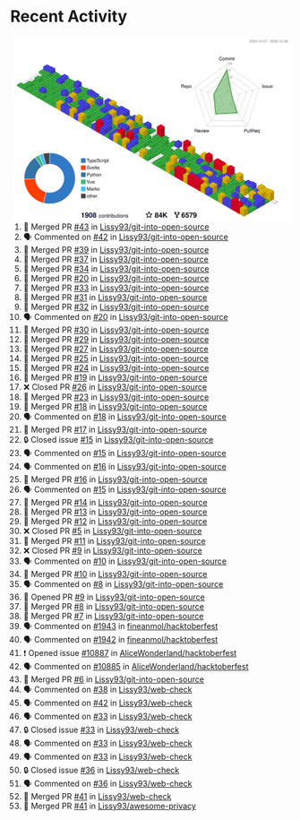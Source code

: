 # Recent Activity

<!-- Summary card -->
<a href="https://github.com/Lissy93/Lissy93/blob/master/METRICS.md">
  <img
    align="right"
    width="500"
    alt="Profile data, generated with yoshi389111/github-profile-3d-contrib"
    src="https://raw.githubusercontent.com/Lissy93/Lissy93/master/profile-3d-contrib/profile-gitblock.svg"
  />
</a>

<!--START_SECTION:activity-->
1. 🎉 Merged PR [#43](https://github.com/Lissy93/git-into-open-source/pull/43) in [Lissy93/git-into-open-source](https://github.com/Lissy93/git-into-open-source)
2. 🗣 Commented on [#42](https://github.com/Lissy93/git-into-open-source/issues/42) in [Lissy93/git-into-open-source](https://github.com/Lissy93/git-into-open-source)
3. 🎉 Merged PR [#39](https://github.com/Lissy93/git-into-open-source/pull/39) in [Lissy93/git-into-open-source](https://github.com/Lissy93/git-into-open-source)
4. 🎉 Merged PR [#37](https://github.com/Lissy93/git-into-open-source/pull/37) in [Lissy93/git-into-open-source](https://github.com/Lissy93/git-into-open-source)
5. 🎉 Merged PR [#34](https://github.com/Lissy93/git-into-open-source/pull/34) in [Lissy93/git-into-open-source](https://github.com/Lissy93/git-into-open-source)
6. 🎉 Merged PR [#20](https://github.com/Lissy93/git-into-open-source/pull/20) in [Lissy93/git-into-open-source](https://github.com/Lissy93/git-into-open-source)
7. 🎉 Merged PR [#33](https://github.com/Lissy93/git-into-open-source/pull/33) in [Lissy93/git-into-open-source](https://github.com/Lissy93/git-into-open-source)
8. 🎉 Merged PR [#31](https://github.com/Lissy93/git-into-open-source/pull/31) in [Lissy93/git-into-open-source](https://github.com/Lissy93/git-into-open-source)
9. 🎉 Merged PR [#32](https://github.com/Lissy93/git-into-open-source/pull/32) in [Lissy93/git-into-open-source](https://github.com/Lissy93/git-into-open-source)
10. 🗣 Commented on [#20](https://github.com/Lissy93/git-into-open-source/issues/20) in [Lissy93/git-into-open-source](https://github.com/Lissy93/git-into-open-source)
11. 🎉 Merged PR [#30](https://github.com/Lissy93/git-into-open-source/pull/30) in [Lissy93/git-into-open-source](https://github.com/Lissy93/git-into-open-source)
12. 🎉 Merged PR [#29](https://github.com/Lissy93/git-into-open-source/pull/29) in [Lissy93/git-into-open-source](https://github.com/Lissy93/git-into-open-source)
13. 🎉 Merged PR [#27](https://github.com/Lissy93/git-into-open-source/pull/27) in [Lissy93/git-into-open-source](https://github.com/Lissy93/git-into-open-source)
14. 🎉 Merged PR [#25](https://github.com/Lissy93/git-into-open-source/pull/25) in [Lissy93/git-into-open-source](https://github.com/Lissy93/git-into-open-source)
15. 🎉 Merged PR [#24](https://github.com/Lissy93/git-into-open-source/pull/24) in [Lissy93/git-into-open-source](https://github.com/Lissy93/git-into-open-source)
16. 🎉 Merged PR [#19](https://github.com/Lissy93/git-into-open-source/pull/19) in [Lissy93/git-into-open-source](https://github.com/Lissy93/git-into-open-source)
17. ❌ Closed PR [#26](https://github.com/Lissy93/git-into-open-source/pull/26) in [Lissy93/git-into-open-source](https://github.com/Lissy93/git-into-open-source)
18. 🎉 Merged PR [#23](https://github.com/Lissy93/git-into-open-source/pull/23) in [Lissy93/git-into-open-source](https://github.com/Lissy93/git-into-open-source)
19. 🎉 Merged PR [#18](https://github.com/Lissy93/git-into-open-source/pull/18) in [Lissy93/git-into-open-source](https://github.com/Lissy93/git-into-open-source)
20. 🗣 Commented on [#18](https://github.com/Lissy93/git-into-open-source/issues/18) in [Lissy93/git-into-open-source](https://github.com/Lissy93/git-into-open-source)
21. 🎉 Merged PR [#17](https://github.com/Lissy93/git-into-open-source/pull/17) in [Lissy93/git-into-open-source](https://github.com/Lissy93/git-into-open-source)
22. 🔒 Closed issue [#15](https://github.com/Lissy93/git-into-open-source/issues/15) in [Lissy93/git-into-open-source](https://github.com/Lissy93/git-into-open-source)
23. 🗣 Commented on [#15](https://github.com/Lissy93/git-into-open-source/issues/15) in [Lissy93/git-into-open-source](https://github.com/Lissy93/git-into-open-source)
24. 🗣 Commented on [#16](https://github.com/Lissy93/git-into-open-source/issues/16) in [Lissy93/git-into-open-source](https://github.com/Lissy93/git-into-open-source)
25. 🎉 Merged PR [#16](https://github.com/Lissy93/git-into-open-source/pull/16) in [Lissy93/git-into-open-source](https://github.com/Lissy93/git-into-open-source)
26. 🗣 Commented on [#15](https://github.com/Lissy93/git-into-open-source/issues/15) in [Lissy93/git-into-open-source](https://github.com/Lissy93/git-into-open-source)
27. 🎉 Merged PR [#14](https://github.com/Lissy93/git-into-open-source/pull/14) in [Lissy93/git-into-open-source](https://github.com/Lissy93/git-into-open-source)
28. 🎉 Merged PR [#13](https://github.com/Lissy93/git-into-open-source/pull/13) in [Lissy93/git-into-open-source](https://github.com/Lissy93/git-into-open-source)
29. 🎉 Merged PR [#12](https://github.com/Lissy93/git-into-open-source/pull/12) in [Lissy93/git-into-open-source](https://github.com/Lissy93/git-into-open-source)
30. ❌ Closed PR [#5](https://github.com/Lissy93/git-into-open-source/pull/5) in [Lissy93/git-into-open-source](https://github.com/Lissy93/git-into-open-source)
31. 🎉 Merged PR [#11](https://github.com/Lissy93/git-into-open-source/pull/11) in [Lissy93/git-into-open-source](https://github.com/Lissy93/git-into-open-source)
32. ❌ Closed PR [#9](https://github.com/Lissy93/git-into-open-source/pull/9) in [Lissy93/git-into-open-source](https://github.com/Lissy93/git-into-open-source)
33. 🗣 Commented on [#10](https://github.com/Lissy93/git-into-open-source/issues/10) in [Lissy93/git-into-open-source](https://github.com/Lissy93/git-into-open-source)
34. 🎉 Merged PR [#10](https://github.com/Lissy93/git-into-open-source/pull/10) in [Lissy93/git-into-open-source](https://github.com/Lissy93/git-into-open-source)
35. 🗣 Commented on [#8](https://github.com/Lissy93/git-into-open-source/issues/8) in [Lissy93/git-into-open-source](https://github.com/Lissy93/git-into-open-source)
36. 💪 Opened PR [#9](https://github.com/Lissy93/git-into-open-source/pull/9) in [Lissy93/git-into-open-source](https://github.com/Lissy93/git-into-open-source)
37. 🎉 Merged PR [#8](https://github.com/Lissy93/git-into-open-source/pull/8) in [Lissy93/git-into-open-source](https://github.com/Lissy93/git-into-open-source)
38. 🎉 Merged PR [#7](https://github.com/Lissy93/git-into-open-source/pull/7) in [Lissy93/git-into-open-source](https://github.com/Lissy93/git-into-open-source)
39. 🗣 Commented on [#1943](https://github.com/fineanmol/hacktoberfest/issues/1943) in [fineanmol/hacktoberfest](https://github.com/fineanmol/hacktoberfest)
40. 🗣 Commented on [#1942](https://github.com/fineanmol/hacktoberfest/issues/1942) in [fineanmol/hacktoberfest](https://github.com/fineanmol/hacktoberfest)
41. ❗ Opened issue [#10887](https://github.com/AliceWonderland/hacktoberfest/issues/10887) in [AliceWonderland/hacktoberfest](https://github.com/AliceWonderland/hacktoberfest)
42. 🗣 Commented on [#10885](https://github.com/AliceWonderland/hacktoberfest/issues/10885) in [AliceWonderland/hacktoberfest](https://github.com/AliceWonderland/hacktoberfest)
43. 🎉 Merged PR [#6](https://github.com/Lissy93/git-into-open-source/pull/6) in [Lissy93/git-into-open-source](https://github.com/Lissy93/git-into-open-source)
44. 🗣 Commented on [#38](https://github.com/Lissy93/web-check/issues/38) in [Lissy93/web-check](https://github.com/Lissy93/web-check)
45. 🗣 Commented on [#42](https://github.com/Lissy93/web-check/issues/42) in [Lissy93/web-check](https://github.com/Lissy93/web-check)
46. 🗣 Commented on [#33](https://github.com/Lissy93/web-check/issues/33) in [Lissy93/web-check](https://github.com/Lissy93/web-check)
47. 🔒 Closed issue [#33](https://github.com/Lissy93/web-check/issues/33) in [Lissy93/web-check](https://github.com/Lissy93/web-check)
48. 🗣 Commented on [#33](https://github.com/Lissy93/web-check/issues/33) in [Lissy93/web-check](https://github.com/Lissy93/web-check)
49. 🗣 Commented on [#33](https://github.com/Lissy93/web-check/issues/33) in [Lissy93/web-check](https://github.com/Lissy93/web-check)
50. 🔒 Closed issue [#36](https://github.com/Lissy93/web-check/issues/36) in [Lissy93/web-check](https://github.com/Lissy93/web-check)
51. 🗣 Commented on [#36](https://github.com/Lissy93/web-check/issues/36) in [Lissy93/web-check](https://github.com/Lissy93/web-check)
52. 🎉 Merged PR [#41](https://github.com/Lissy93/web-check/pull/41) in [Lissy93/web-check](https://github.com/Lissy93/web-check)
53. 🎉 Merged PR [#41](https://github.com/Lissy93/awesome-privacy/pull/41) in [Lissy93/awesome-privacy](https://github.com/Lissy93/awesome-privacy)
<!--END_SECTION:activity-->
